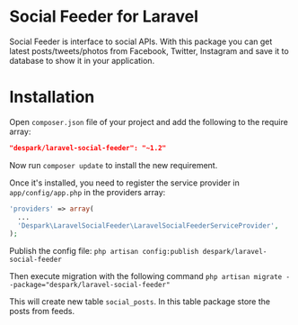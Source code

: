 # Social Feeder for Laravel

Social Feeder is interface to social APIs. With this package you can get latest posts/tweets/photos from Facebook, Twitter, Instagram and save it to database to show it in your application.

# Installation

Open `composer.json` file of your project and add the following to the require array:
```json
"despark/laravel-social-feeder": "~1.2"
```

Now run `composer update` to install the new requirement.

Once it's installed, you need to register the service provider in `app/config/app.php` in the providers array:
```php
'providers' => array(
  ...
  'Despark\LaravelSocialFeeder\LaravelSocialFeederServiceProvider',
);
```

Publish the config file:
`php artisan config:publish despark/laravel-social-feeder`

Then execute migration with the following command
`php artisan migrate --package="despark/laravel-social-feeder"`

This will create new table `social_posts`. In this table package store the posts from feeds.
